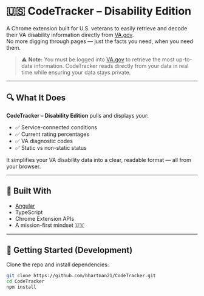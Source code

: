 # 🇺🇸 CodeTracker – Disability Edition

A Chrome extension built for U.S. veterans to easily retrieve and decode their VA disability information directly from [VA.gov](https://www.va.gov/).  
No more digging through pages — just the facts you need, when you need them.

> ⚠️ **Note:** You must be logged into [VA.gov](https://www.va.gov/) to retrieve the most up-to-date information. CodeTracker reads directly from your data in real time while ensuring your data stays private.

---

## 🔍 What It Does

**CodeTracker – Disability Edition** pulls and displays your:

- ✅ Service-connected conditions
- ✅ Current rating percentages
- ✅ VA diagnostic codes
- ✅ Static vs non-static status

It simplifies your VA disability data into a clear, readable format — all from your browser.

---

## 🧰 Built With

- [Angular](https://angular.io/)
- TypeScript
- Chrome Extension APIs
- A mission-first mindset 🇺🇸

---

## 🚀 Getting Started (Development)

Clone the repo and install dependencies:

```bash
git clone https://github.com/bhartman21/CodeTracker.git
cd CodeTracker
npm install
